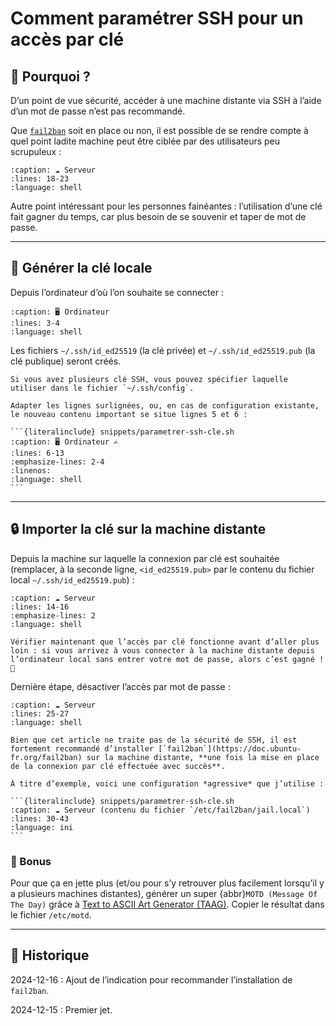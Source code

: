# Comment paramétrer SSH pour un accès par clé

## 🚪 Pourquoi ?

D’un point de vue sécurité, accéder à une machine distante via SSH à l’aide d’un mot de passe n’est pas recommandé.

Que [`fail2ban`](https://doc.ubuntu-fr.org/fail2ban) soit en place ou non, il est possible de se rendre compte à quel point ladite machine peut être ciblée par des utilisateurs peu scrupuleux :

```{literalinclude} snippets/parametrer-ssh-cle.sh
:caption: ☁️ Serveur
:lines: 18-23
:language: shell
```

Autre point intéressant pour les personnes fainéantes : l’utilisation d’une clé fait gagner du temps, car plus besoin de se souvenir et taper de mot de passe.

---

## 🔑 Générer la clé locale

Depuis l’ordinateur d’où l’on souhaite se connecter :

```{literalinclude} snippets/parametrer-ssh-cle.sh
:caption: 🖥️ Ordinateur
:lines: 3-4
:language: shell
```

Les fichiers `~/.ssh/id_ed25519` (la clé privée) et `~/.ssh/id_ed25519.pub` (la clé publique) seront créés.

````{note}
Si vous avez plusieurs clé SSH, vous pouvez spécifier laquelle utiliser dans le fichier `~/.ssh/config`.

Adapter les lignes surlignées, ou, en cas de configuration existante, le nouveau contenu important se situe lignes 5 et 6 :

```{literalinclude} snippets/parametrer-ssh-cle.sh
:caption: 🖥️ Ordinateur ✍️ 
:lines: 6-13
:emphasize-lines: 2-4
:linenos:
:language: shell
```
````

---

## 🔒 Importer la clé sur la machine distante

Depuis la machine sur laquelle la connexion par clé est souhaitée (remplacer, à la seconde ligne, `<id_ed25519.pub>` par le contenu du fichier local `~/.ssh/id_ed25519.pub`) :

```{literalinclude} snippets/parametrer-ssh-cle.sh
:caption: ☁️ Serveur
:lines: 14-16
:emphasize-lines: 2
:language: shell
```

```{important}
Vérifier maintenant que l’accès par clé fonctionne avant d’aller plus loin : si vous arrivez à vous connecter à la machine distante depuis l’ordinateur local sans entrer votre mot de passe, alors c’est gagné ! 🥳
```

Dernière étape, désactiver l’accès par mot de passe :

```{literalinclude} snippets/parametrer-ssh-cle.sh
:caption: ☁️ Serveur
:lines: 25-27
:language: shell
```

````{hint}
Bien que cet article ne traite pas de la sécurité de SSH, il est fortement recommandé d’installer [`fail2ban`](https://doc.ubuntu-fr.org/fail2ban) sur la machine distante, **une fois la mise en place de la connexion par clé effectuée avec succès**.

À titre d’exemple, voici une configuration *agressive* que j’utilise :

```{literalinclude} snippets/parametrer-ssh-cle.sh
:caption: ☁️ Serveur (contenu du fichier `/etc/fail2ban/jail.local`)
:lines: 30-43
:language: ini
```
````

### 🍰 Bonus

Pour que ça en jette plus (et/ou pour s’y retrouver plus facilement lorsqu’il y a plusieurs machines distantes), générer un super {abbr}`MOTD (Message Of The Day)` grâce à [Text to ASCII Art Generator (TAAG)](https://patorjk.com/software/taag/). Copier le résultat dans le fichier `/etc/motd`.

---

## 📜 Historique

2024-12-16
: Ajout de l’indication pour recommander l’installation de `fail2ban`.

2024-12-15
: Premier jet.
